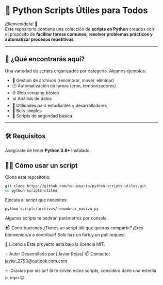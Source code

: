 # 🐍 Python Scripts Útiles para Todos

¡Bienvenido/a! 👋  
Este repositorio contiene una colección de **scripts en Python** creados con el propósito de **facilitar tareas comunes, resolver problemas prácticos y automatizar procesos repetitivos**.

---

## 🚀 ¿Qué encontrarás aquí?

Una variedad de scripts organizados por categoría. Algunos ejemplos:

- 📁 Gestión de archivos (renombrar, mover, eliminar)
- 🕒 Automatización de tareas (cron, temporizadores)
- 🌐 Web scraping básico
- 📊 Análisis de datos
- 🧠 Utilidades para estudiantes y desarrolladores
- 💬 Bots simples
- 🔐 Scripts de seguridad básica

---

## 🛠 Requisitos

Asegúrate de tener **Python 3.8+** instalado.


## 🧑‍💻 Cómo usar un script
Clona este repositorio:

```bash
git clone https://github.com/tu-usuario/python-scripts-utiles.git
cd python-scripts-utiles
```

Ejecuta el script que necesites:

```bash
python scripts/archivos/renombrar_masivo.py
```

Algunos scripts te pedirán parámetros por consola.

📬 Contribuciones
¿Tienes un script útil que quieras compartir?
¡Eres bienvenido/a a contribuir! Solo haz un fork y un pull request.

📄 Licencia
Este proyecto está bajo la licencia MIT.

💡 Autor
Desarrollado por [Javier Rojas]
📫 Contacto: javier_2790@outlook.com.com

⭐ ¡Gracias por visitar! Si te sirven estos scripts, considera darle una estrella al repo 😊